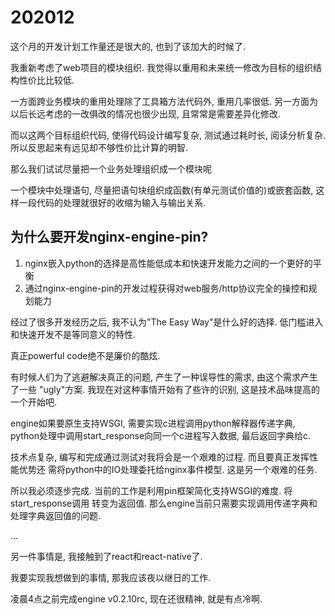 # 202012

这个月的开发计划工作量还是很大的, 也到了该加大的时候了.

我重新考虑了web项目的模块组织.
我觉得以重用和未来统一修改为目标的组织结构性价比比较低.

一方面跨业务模块的重用处理除了工具箱方法代码外, 重用几率很低.
另一方面为以后长远考虑的一改俱改的情况也很少出现, 且常常是需要差异化修改.

而以这两个目标组织代码, 使得代码设计编写复杂, 测试通过耗时长, 阅读分析复杂.
所以反思起来有远见却不够性价比计算的明智.

那么我们试试尽量把一个业务处理组织成一个模块呢

一个模块中处理语句, 尽量把语句块组织成函数(有单元测试价值的)或嵌套函数, 
这样一段代码的处理就很好的收缩为输入与输出关系.

## 为什么要开发nginx-engine-pin?

1. nginx嵌入python的选择是高性能低成本和快速开发能力之间的一个更好的平衡
2. 通过nginx-engine-pin的开发过程获得对web服务/http协议完全的操控和规划能力

经过了很多开发经历之后, 我不认为"The Easy Way"是什么好的选择.
低门槛进入和快速开发不是等同意义的特性.

真正powerful code绝不是廉价的酷炫.

有时候人们为了逃避解决真正的问题, 产生了一种误导性的需求, 由这个需求产生了一些
"ugly"方案. 我现在对这种事情开始有了些许的识别, 这是技术品味提高的一个开始吧.

engine如果要原生支持WSGI, 需要实现c进程调用python解释器传递字典,
python处理中调用start_response向同一个c进程写入数据, 最后返回字典给c.

技术点复杂, 编写和完成通过测试对我将会是一个艰难的过程. 而且要真正发挥性能优势还
需将python中的IO处理委托给nginx事件模型. 这是另一个艰难的任务.

所以我必须逐步完成. 当前的工作是利用pin框架简化支持WSGI的难度. 将start_response调用
转变为返回值. 那么engine当前只需要实现调用传递字典和处理字典返回值的问题.

...

另一件事情是, 我接触到了react和react-native了.


我要实现我想做到的事情, 那我应该夜以继日的工作.

凌晨4点之前完成engine v0.2.10rc, 现在还很精神, 就是有点冷啊.
